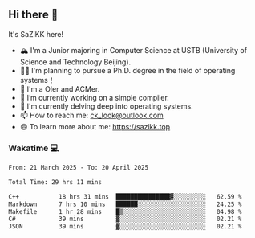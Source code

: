 ## Hi there 👋

It's SaZiKK here!

- 🏔️ I'm a Junior majoring in Computer Science  at USTB (University of Science and Technology Beijing).
- 🧑‍🎓 I'm planning to pursue a Ph.D. degree in the field of operating systems！
- 🚀 I'm a OIer and ACMer.
- 🔭 I’m currently working on a simple compiler.
- 🌱 I'm currently delving deep into operating systems.
- 📫 How to reach me: ck_look@outlook.com
- 😄 To learn more about me: https://sazikk.top

  
<!--
**SaZiKK/SaZiKK** is a ✨ _special_ ✨ repository because its `README.md` (this file) appears on your GitHub profile.

Here are some ideas to get you started:

- 🔭 I’m currently working on ...
- 🌱 I’m currently learning ...
- 👯 I’m looking to collaborate on ...
- 🤔 I’m looking for help with ...
- 💬 Ask me about ...
- 📫 How to reach me: ...
- 😄 Pronouns: ...
- ⚡ Fun fact: ...
-->

### Wakatime 💻

<!--START_SECTION:waka-->

```txt
From: 21 March 2025 - To: 20 April 2025

Total Time: 29 hrs 11 mins

C++           18 hrs 31 mins  ███████████████▓░░░░░░░░░   62.59 %
Markdown      7 hrs 10 mins   ██████░░░░░░░░░░░░░░░░░░░   24.25 %
Makefile      1 hr 28 mins    █▒░░░░░░░░░░░░░░░░░░░░░░░   04.98 %
C#            39 mins         ▓░░░░░░░░░░░░░░░░░░░░░░░░   02.21 %
JSON          39 mins         ▓░░░░░░░░░░░░░░░░░░░░░░░░   02.21 %
```

<!--END_SECTION:waka-->
